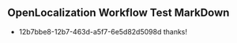 ## OpenLocalization Workflow Test MarkDown
* 12b7bbe8-12b7-463d-a5f7-6e5d82d5098d thanks!

<!--HONumber=Aug16_HO3-->



